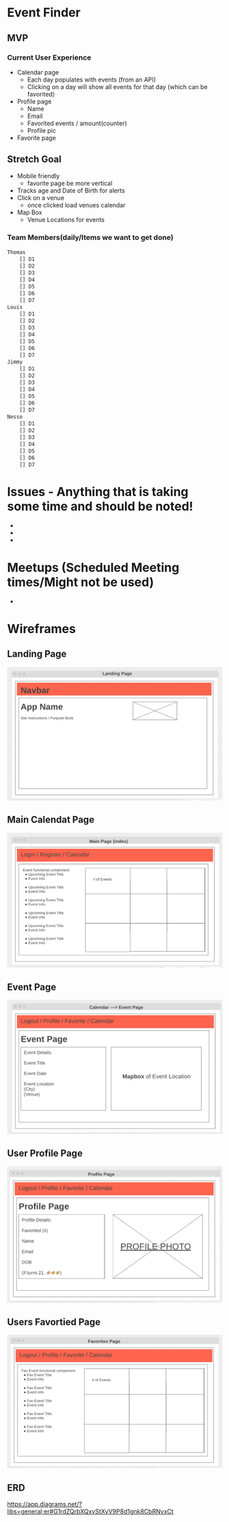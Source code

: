 # Event Finder

## MVP
### Current User Experience
- Calendar page
  - Each day populates with events (from an API)
  - Clicking on a day will show all events for that day (which can be favorited)
- Profile page 
  - Name
  - Email
  - Favorited events / amount(counter)
  - Profile pic
- Favorite page

## Stretch Goal
- Mobile friendly
  - favorite page be more vertical 
- Tracks age and Date of Birth for alerts
- Click on a venue
  - once clicked load venues calendar
- Map Box 
  - Venue Locations for events

### Team Members(daily/Items we want to get done)
    Thomas
        [] D1
        [] D2
        [] D3
        [] D4
        [] D5
        [] D6
        [] D7
    Louis    
        [] D1
        [] D2
        [] D3
        [] D4
        [] D5
        [] D6
        [] D7
    Jimmy
        [] D1
        [] D2
        [] D3
        [] D4
        [] D5
        [] D6
        [] D7
    Nesso
        [] D1
        [] D2
        [] D3
        [] D4
        [] D5
        [] D6
        [] D7
# Issues - Anything that is taking some time and should be noted!
- 
- 
- 
# Meetups (Scheduled Meeting times/Might not be used)
- 
# Wireframes

## Landing Page
![](/public/wireframe/Landing-Page-Wireframe.png)
## Main Calendat Page
![](/public/wireframe/Main-Page-Wireframe.png)
## Event Page
![](/public/wireframe/Event-Page-Wireframe.png)
## User Profile Page
![](/public/wireframe/Profile-Page-Wireframe.png)
## Users Favortied Page
![](/public/wireframe/Favorites-Page-Wireframe.png)

## ERD
https://app.diagrams.net/?libs=general;er#G1rdZQrbXQxvStXyV9P8d1gnk8CbRNvxCt
